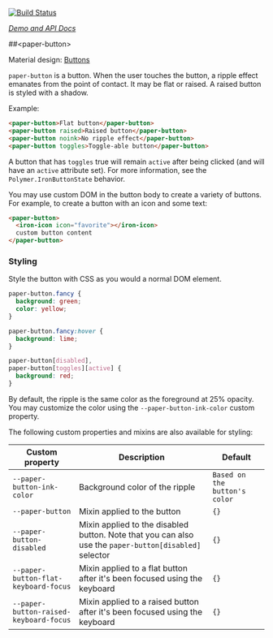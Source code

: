 
<!---

This README is automatically generated from the comments in these files:
paper-button.html

Edit those files, and our readme bot will duplicate them over here!
Edit this file, and the bot will squash your changes :)

The bot does some handling of markdown. Please file a bug if it does the wrong
thing! https://github.com/PolymerLabs/tedium/issues

-->

[![Build Status](https://travis-ci.org/PolymerElements/paper-button.svg?branch=master)](https://travis-ci.org/PolymerElements/paper-button)

_[Demo and API Docs](https://elements.polymer-project.org/elements/paper-button)_


##&lt;paper-button&gt;

Material design: [Buttons](https://www.google.com/design/spec/components/buttons.html)

`paper-button` is a button. When the user touches the button, a ripple effect emanates
from the point of contact. It may be flat or raised. A raised button is styled with a
shadow.

Example:

```html
<paper-button>Flat button</paper-button>
<paper-button raised>Raised button</paper-button>
<paper-button noink>No ripple effect</paper-button>
<paper-button toggles>Toggle-able button</paper-button>
```

A button that has `toggles` true will remain `active` after being clicked (and
will have an `active` attribute set). For more information, see the `Polymer.IronButtonState`
behavior.

You may use custom DOM in the button body to create a variety of buttons. For example, to
create a button with an icon and some text:

```html
<paper-button>
  <iron-icon icon="favorite"></iron-icon>
  custom button content
</paper-button>
```

### Styling

Style the button with CSS as you would a normal DOM element.

```css
paper-button.fancy {
  background: green;
  color: yellow;
}

paper-button.fancy:hover {
  background: lime;
}

paper-button[disabled],
paper-button[toggles][active] {
  background: red;
}
```

By default, the ripple is the same color as the foreground at 25% opacity. You may
customize the color using the `--paper-button-ink-color` custom property.

The following custom properties and mixins are also available for styling:

| Custom property | Description | Default |
| --- | --- | --- |
| `--paper-button-ink-color` | Background color of the ripple | `Based on the button's color` |
| `--paper-button` | Mixin applied to the button | `{}` |
| `--paper-button-disabled` | Mixin applied to the disabled button. Note that you can also use the `paper-button[disabled]` selector | `{}` |
| `--paper-button-flat-keyboard-focus` | Mixin applied to a flat button after it's been focused using the keyboard | `{}` |
| `--paper-button-raised-keyboard-focus` | Mixin applied to a raised button after it's been focused using the keyboard | `{}` |


